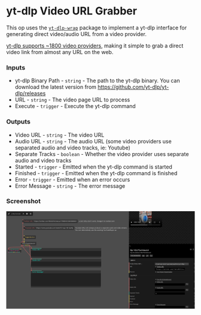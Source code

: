 # yt-dlp Video URL Grabber

This op uses the [`yt-dlp-wrap`](https://www.npmjs.com/package/yt-dlp-wrap) package to implement a yt-dlp interface for generating direct video/audio URL from a video provider.

[yt-dlp supports ~1800 video providers](https://github.com/yt-dlp/yt-dlp/blob/master/supportedsites.md), making it simple to grab a direct video link from almost any URL on the web.

### Inputs

* yt-dlp Binary Path - `string` - The path to the yt-dlp binary. You can download the latest version from https://github.com/yt-dlp/yt-dlp/releases
* URL - `string` - The video page URL to process
* Execute - `trigger` - Execute the yt-dlp command

### Outputs

* Video URL - `string` - The video URL
* Audio URL - `string` - The audio URL (some video providers use separated audio and video tracks, ie: Youtube)
* Separate Tracks - `boolean` - Whether the video provider uses separate audio and video tracks
* Started - `trigger` - Emitted when the yt-dlp command is started
* Finished - `trigger` - Emitted when the yt-dlp command is finished
* Error - `trigger` - Emitted when an error occurs
* Error Message - `string` - The error message

### Screenshot

![yt-dlp-client](../../screenshots/yt-dlp.png)